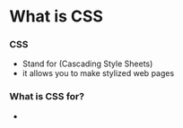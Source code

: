 # What is CSS
### CSS 
  - Stand for (Cascading Style Sheets)
  - it allows you to make stylized web pages

### What is CSS for?
- 
